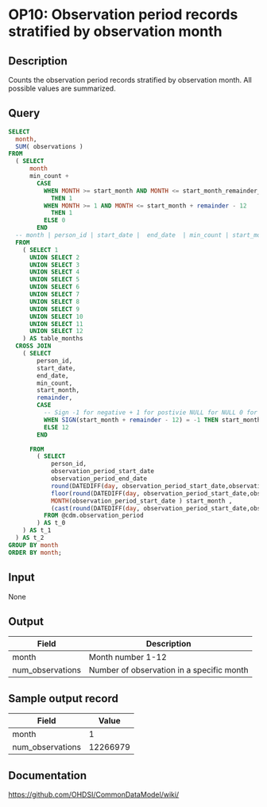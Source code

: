 <!---
Group:observation period
Name:OP10 Observation period records stratified by observation month
Author:Patrick Ryan
CDM Version: 5.0
-->

# OP10: Observation period records stratified by observation month

## Description
Counts the observation period records stratified by observation month. All possible values are summarized.

## Query
```sql
SELECT
  month,
  SUM( observations )                                                     AS num_observations
FROM 
  ( SELECT
      month                                                               AS month,
      min_count + 
        CASE
          WHEN MONTH >= start_month AND MONTH <= start_month_remainder_check 
            THEN 1
          WHEN MONTH >= 1 AND MONTH <= start_month + remainder - 12 
            THEN 1
          ELSE 0
        END                                                                AS observations
  -- month | person_id | start_date |  end_date  | min_count | start_month | remainder     
  FROM 
    ( SELECT 1                                                             AS month
      UNION SELECT 2
      UNION SELECT 3
      UNION SELECT 4
      UNION SELECT 5
      UNION SELECT 6
      UNION SELECT 7
      UNION SELECT 8
      UNION SELECT 9
      UNION SELECT 10
      UNION SELECT 11
      UNION SELECT 12  
    ) AS table_months
  CROSS JOIN 
    ( SELECT
        person_id,
        start_date,
        end_date,
        min_count,
        start_month,
        remainder,
        CASE 
          -- Sign -1 for negative + 1 for postivie NULL for NULL 0 for 0 
          WHEN SIGN(start_month + remainder - 12) = -1 THEN start_month + remainder
          ELSE 12
        END                                                                 AS start_month_remainder_check

      FROM 
        ( SELECT
            person_id,
            observation_period_start_date                                                                AS start_date,
            observation_period_end_date                                                                  AS end_date,
            round(DATEDIFF(day, observation_period_start_date,observation_period_end_date ), 0 )            AS months /* number of complete years */ ,
            floor(round(DATEDIFF(day, observation_period_start_date,observation_period_end_date)/30,0)/12) AS min_count ,
            MONTH(observation_period_start_date ) start_month ,
            (cast(round(DATEDIFF(day, observation_period_start_date,observation_period_end_date)/30,0) AS integer) % 12) AS remainder
          FROM @cdm.observation_period
        ) AS t_0
    ) AS t_1
  ) AS t_2
GROUP BY month 
ORDER BY month;
```

## Input

None

## Output

|  Field |  Description |
| --- | --- |
|  month |  Month number 1-12 |
|  num_observations |  Number of observation in a specific month |

## Sample output record

| Field |  Value |
| --- | --- |
|  month |  1 |
|  num_observations |  12266979 |



## Documentation
https://github.com/OHDSI/CommonDataModel/wiki/
